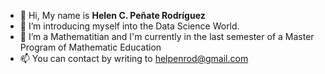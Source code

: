 - 👋 Hi, My name is **Helen C. Peñate Rodríguez**
- 👀 I’m introducing myself into the Data Science World. 
- 🌱 I’m a Mathematitian and I'm currently in the last semester of a Master Program of Mathematic Education
- 📫 You can contact by writing to helpenrod@gmail.com

<!---
helpenrodia/helpenrodia is a ✨ special ✨ repository because its `README.md` (this file) appears on your GitHub profile.
You can click the Preview link to take a look at your changes.
--->
